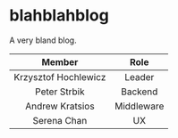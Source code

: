 # blahblahblog
A very bland blog.

|      **Member**      |            **Role**            |
|:--------------------:|:------------------------------:|
|Krzysztof Hochlewicz  | Leader                         |
|Peter Strbik          | Backend                        |
|Andrew Kratsios       | Middleware                     |
|Serena Chan           | UX                             |
